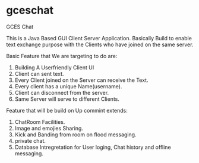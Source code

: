 # gceschat
GCES Chat

This is a Java Based GUI Client Server Application. Basically Build to enable text exchange purpose with the Clients who have joined on the same server.

Basic Feature that We are targeting to do are:
1) Building A Userfriendly Client UI
2) Client can sent text.
3) Every Client joined on the Server can receive the Text.
4) Every client has a unique Name(username).
5) Client can disconnect from the server.
6) Same Server will serve to different Clients.

Feature that will be build on Up commint extends:
1) ChatRoom Facilities.
2) Image and emojies Sharing.
3) Kick and Banding from room on flood messaging.
4) private chat.
5) Database Intregretation for User loging, Chat history and offline messaging. 
